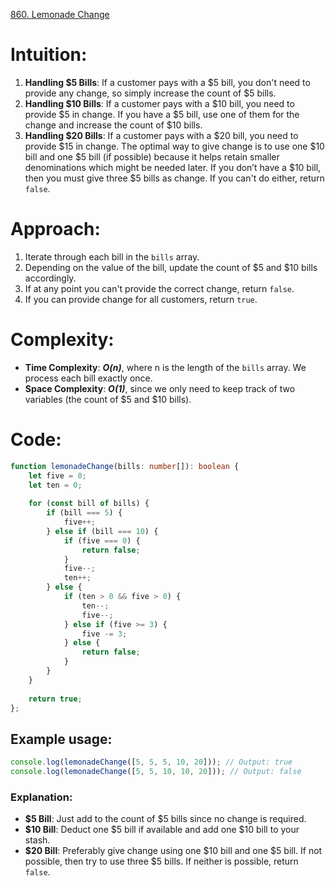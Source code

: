 [860. Lemonade Change](https://leetcode.com/problems/lemonade-change/)
# Intuition:
1. **Handling $5 Bills**: If a customer pays with a $5 bill, you don't need to provide any change, so simply increase the count of $5 bills.
2. **Handling $10 Bills**: If a customer pays with a $10 bill, you need to provide $5 in change. If you have a $5 bill, use one of them for the change and increase the count of $10 bills.
3. **Handling $20 Bills**: If a customer pays with a $20 bill, you need to provide $15 in change. The optimal way to give change is to use one $10 bill and one $5 bill (if possible) because it helps retain smaller denominations which might be needed later. If you don’t have a $10 bill, then you must give three $5 bills as change. If you can't do either, return `false`.

# Approach:
1. Iterate through each bill in the `bills` array.
2. Depending on the value of the bill, update the count of $5 and $10 bills accordingly.
3. If at any point you can't provide the correct change, return `false`.
4. If you can provide change for all customers, return `true`.

# Complexity:
- **Time Complexity**: ***O(n)***, where n is the length of the `bills` array. We process each bill exactly once.
- **Space Complexity**: ***O(1)***, since we only need to keep track of two variables (the count of $5 and $10 bills).

# Code:

```typescript
function lemonadeChange(bills: number[]): boolean {
    let five = 0;
    let ten = 0;
    
    for (const bill of bills) {
        if (bill === 5) {
            five++;
        } else if (bill === 10) {
            if (five === 0) {
                return false;
            }
            five--;
            ten++;
        } else {
            if (ten > 0 && five > 0) {
                ten--;
                five--;
            } else if (five >= 3) {
                five -= 3;
            } else {
                return false;
            }
        }
    }
    
    return true;
};


```

## Example usage:

```typescript
console.log(lemonadeChange([5, 5, 5, 10, 20])); // Output: true
console.log(lemonadeChange([5, 5, 10, 10, 20])); // Output: false
```

### Explanation:
- **$5 Bill**: Just add to the count of $5 bills since no change is required.
- **$10 Bill**: Deduct one $5 bill if available and add one $10 bill to your stash.
- **$20 Bill**: Preferably give change using one $10 bill and one $5 bill. If not possible, then try to use three $5 bills. If neither is possible, return `false`.